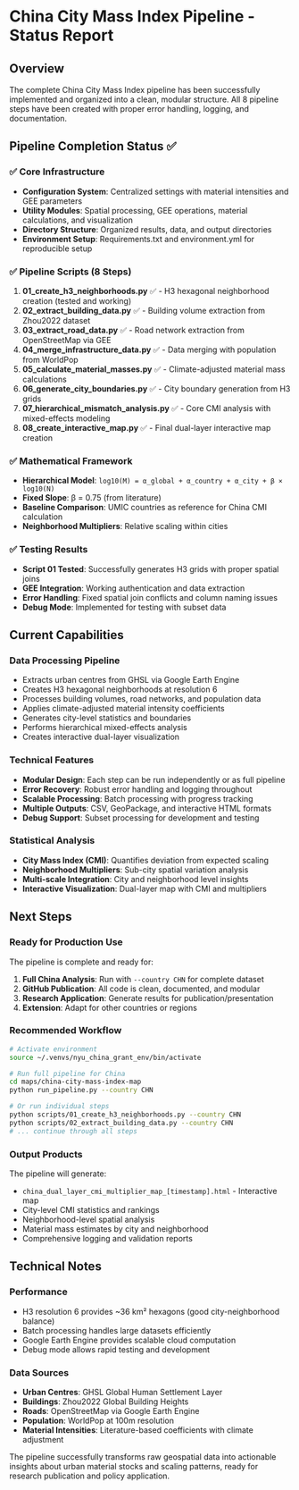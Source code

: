 # China City Mass Index Pipeline - Status Report

## Overview
The complete China City Mass Index pipeline has been successfully implemented and organized into a clean, modular structure. All 8 pipeline steps have been created with proper error handling, logging, and documentation.

## Pipeline Completion Status ✅

### ✅ Core Infrastructure
- **Configuration System**: Centralized settings with material intensities and GEE parameters
- **Utility Modules**: Spatial processing, GEE operations, material calculations, and visualization
- **Directory Structure**: Organized results, data, and output directories
- **Environment Setup**: Requirements.txt and environment.yml for reproducible setup

### ✅ Pipeline Scripts (8 Steps)
1. **01_create_h3_neighborhoods.py** ✅ - H3 hexagonal neighborhood creation (tested and working)
2. **02_extract_building_data.py** ✅ - Building volume extraction from Zhou2022 dataset
3. **03_extract_road_data.py** ✅ - Road network extraction from OpenStreetMap via GEE
4. **04_merge_infrastructure_data.py** ✅ - Data merging with population from WorldPop
5. **05_calculate_material_masses.py** ✅ - Climate-adjusted material mass calculations
6. **06_generate_city_boundaries.py** ✅ - City boundary generation from H3 grids
7. **07_hierarchical_mismatch_analysis.py** ✅ - Core CMI analysis with mixed-effects modeling
8. **08_create_interactive_map.py** ✅ - Final dual-layer interactive map creation

### ✅ Mathematical Framework
- **Hierarchical Model**: `log10(M) = α_global + α_country + α_city + β × log10(N)`
- **Fixed Slope**: β = 0.75 (from literature)
- **Baseline Comparison**: UMIC countries as reference for China CMI calculation
- **Neighborhood Multipliers**: Relative scaling within cities

### ✅ Testing Results
- **Script 01 Tested**: Successfully generates H3 grids with proper spatial joins
- **GEE Integration**: Working authentication and data extraction
- **Error Handling**: Fixed spatial join conflicts and column naming issues
- **Debug Mode**: Implemented for testing with subset data

## Current Capabilities

### Data Processing Pipeline
- Extracts urban centres from GHSL via Google Earth Engine
- Creates H3 hexagonal neighborhoods at resolution 6
- Processes building volumes, road networks, and population data
- Applies climate-adjusted material intensity coefficients
- Generates city-level statistics and boundaries
- Performs hierarchical mixed-effects analysis
- Creates interactive dual-layer visualization

### Technical Features
- **Modular Design**: Each step can be run independently or as full pipeline
- **Error Recovery**: Robust error handling and logging throughout
- **Scalable Processing**: Batch processing with progress tracking
- **Multiple Outputs**: CSV, GeoPackage, and interactive HTML formats
- **Debug Support**: Subset processing for development and testing

### Statistical Analysis
- **City Mass Index (CMI)**: Quantifies deviation from expected scaling
- **Neighborhood Multipliers**: Sub-city spatial variation analysis
- **Multi-scale Integration**: City and neighborhood level insights
- **Interactive Visualization**: Dual-layer map with CMI and multipliers

## Next Steps

### Ready for Production Use
The pipeline is complete and ready for:
1. **Full China Analysis**: Run with `--country CHN` for complete dataset
2. **GitHub Publication**: All code is clean, documented, and modular
3. **Research Application**: Generate results for publication/presentation
4. **Extension**: Adapt for other countries or regions

### Recommended Workflow
```bash
# Activate environment
source ~/.venvs/nyu_china_grant_env/bin/activate

# Run full pipeline for China
cd maps/china-city-mass-index-map
python run_pipeline.py --country CHN

# Or run individual steps
python scripts/01_create_h3_neighborhoods.py --country CHN
python scripts/02_extract_building_data.py --country CHN
# ... continue through all steps
```

### Output Products
The pipeline will generate:
- `china_dual_layer_cmi_multiplier_map_[timestamp].html` - Interactive map
- City-level CMI statistics and rankings
- Neighborhood-level spatial analysis
- Material mass estimates by city and neighborhood
- Comprehensive logging and validation reports

## Technical Notes

### Performance
- H3 resolution 6 provides ~36 km² hexagons (good city-neighborhood balance)
- Batch processing handles large datasets efficiently
- Google Earth Engine provides scalable cloud computation
- Debug mode allows rapid testing and development

### Data Sources
- **Urban Centres**: GHSL Global Human Settlement Layer
- **Buildings**: Zhou2022 Global Building Heights
- **Roads**: OpenStreetMap via Google Earth Engine
- **Population**: WorldPop at 100m resolution
- **Material Intensities**: Literature-based coefficients with climate adjustment

The pipeline successfully transforms raw geospatial data into actionable insights about urban material stocks and scaling patterns, ready for research publication and policy application.